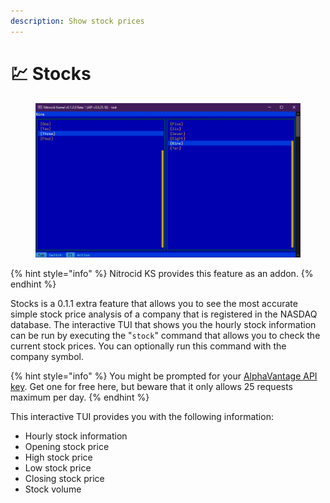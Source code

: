 ```yaml
---
description: Show stock prices
---
```


# 💹 Stocks

<figure><img src="../../../../.gitbook/assets/image (82).png" alt=""><figcaption></figcaption></figure>

{% hint style="info" %}
Nitrocid KS provides this feature as an addon.
{% endhint %}

Stocks is a 0.1.1 extra feature that allows you to see the most accurate simple stock price analysis of a company that is registered in the NASDAQ database. The interactive TUI that shows you the hourly stock information can be run by executing the "`stock`" command that allows you to check the current stock prices. You can optionally run this command with the company symbol.

{% hint style="info" %}
You might be prompted for your [AlphaVantage API key](https://www.alphavantage.co/support/#api-key). Get one for free here, but beware that it only allows 25 requests maximum per day.
{% endhint %}

This interactive TUI provides you with the following information:

* Hourly stock information
* Opening stock price
* High stock price
* Low stock price
* Closing stock price
* Stock volume

